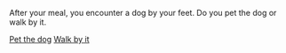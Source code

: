 After your meal, you encounter a dog by your feet. Do you pet the dog or walk by it.

[Pet the dog](dog-attacks.md)
[Walk by it](friend.md)